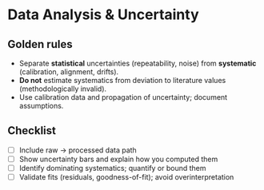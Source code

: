# Data Analysis & Uncertainty

## Golden rules
- Separate **statistical** uncertainties (repeatability, noise) from **systematic** (calibration, alignment, drifts).
- **Do not** estimate systematics from deviation to literature values (methodologically invalid).
- Use calibration data and propagation of uncertainty; document assumptions.

## Checklist
- [ ] Include raw → processed data path
- [ ] Show uncertainty bars and explain how you computed them
- [ ] Identify dominating systematics; quantify or bound them
- [ ] Validate fits (residuals, goodness-of-fit); avoid overinterpretation
